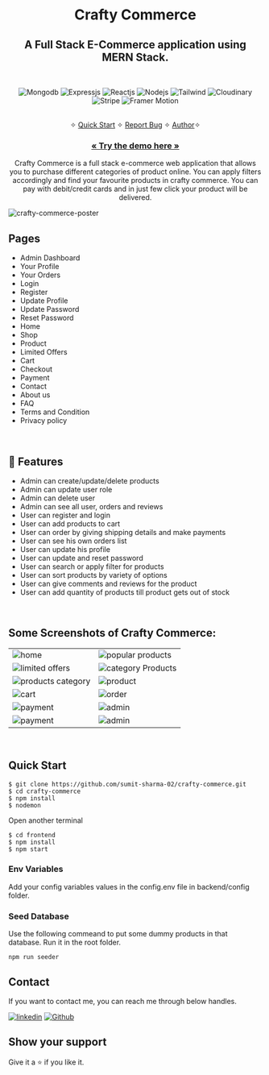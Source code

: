 <h1 align="center">Crafty Commerce</h1> 

<h2 align="center">A Full Stack E-Commerce application using MERN Stack.</h2>

<br />
<p align="center">
    <img src="https://img.shields.io/badge/MongoDB-4EA94B?style=for-the-badge&logo=mongodb&logoColor=white" alt="Mongodb" />
    <img src="https://img.shields.io/badge/Express.js-000000?style=for-the-badge&logo=express&logoColor=white" alt="Expressjs" />
    <img src="https://img.shields.io/badge/React-20232A?style=for-the-badge&logo=react&logoColor=61DAFB" alt="Reactjs" />
    <img src="https://img.shields.io/badge/Node.js-339933?style=for-the-badge&logo=nodedotjs&logoColor=white" alt="Nodejs" />
    <img src="https://img.shields.io/badge/Tailwind_CSS-38B2AC?style=for-the-badge&logo=tailwind-css&logoColor=white" alt="Tailwind" />
    <img src="https://img.shields.io/badge/Cloudinary-3448C5?style=for-the-badge&logo=cloudinary-css&logoColor=white" alt="Cloudinary" />
    <img src="https://img.shields.io/badge/Stripe-635BFF?style=for-the-badge&logo=stripe&logoColor=white" alt="Stripe" />
    <img src="https://img.shields.io/badge/Framer Motion-B32EAB?style=for-the-badge&logo=framer-motion&logoColor=white" alt="Framer Motion" />
</p>

<p align="center"> 
    <br />&#10023;
    <a href="#Quick-Start">Quick Start</a>   &#10023;    
    <a href="https://github.com/sumit-sharma-02/crafty-commerce/issues">Report Bug</a>   &#10023;
    <a href="#Contact">Author</a>&#10023;
  </p>
  
  <h3 align="center"><a href="https://crafty-commerce.vercel.app/"><strong>« Try the demo here »</strong></a></h3>

<p align="center"> 
    Crafty Commerce is a full stack e-commerce web application that allows you to purchase different categories of product online. You can apply filters accordingly and find your favourite products in crafty commerce. You can pay with debit/credit cards and in just few click your product will be delivered.
</p>

![crafty-commerce-poster](https://user-images.githubusercontent.com/52236473/213875454-41544c01-9a6c-4dcb-b02d-a8dfd1f72344.png)
<br />

## Pages
- Admin Dashboard
- Your Profile
- Your Orders
- Login
- Register
- Update Profile
- Update Password
- Reset Password
- Home
- Shop
- Product
- Limited Offers
- Cart
- Checkout
- Payment
- Contact
- About us
- FAQ
- Terms and Condition
- Privacy policy
<br />

## 🚀 Features
- Admin can create/update/delete products
- Admin can update user role
- Admin can delete user
- Admin can see all user, orders and reviews
- User can register and login
- User can add products to cart
- User can order by giving shipping details and make payments
- User can see his own orders list
- User can update his profile
- User can update and reset password
- User can search or apply filter for products
- User can sort products by variety of options
- User can give comments and reviews for the product
- User can add quantity of products till product gets out of stock
<br />

## Some Screenshots of Crafty Commerce:
<table>
  <tr>
    <td><img src="https://user-images.githubusercontent.com/52236473/213743990-e22e06d0-d611-45b4-a78a-a1ac05a30971.png" alt="home" /></td>
    <td><img src="https://user-images.githubusercontent.com/52236473/213744200-32ff18be-0962-4919-9da8-a7bddbaaf814.png" alt="popular products" /></td>
  </tr>
  <tr>
    <td><img src="https://user-images.githubusercontent.com/52236473/213744648-82a2e43c-20b6-4a13-ad93-aa0b481764c0.png" alt="limited offers" /></td>
    <td><img src="https://user-images.githubusercontent.com/52236473/213744776-a702dcb2-c8d3-4e42-a195-b7816e55fcf3.png" alt="category Products" /></td>
  </tr>
  <tr>
    <td><img src="https://user-images.githubusercontent.com/52236473/213745588-deaf8902-705d-4b2a-b262-693a181b282e.png" alt="products category" /></td>
    <td><img src="https://user-images.githubusercontent.com/52236473/213745842-02b64422-c72c-470e-95d2-416dc40c9163.png" alt="product" /></td>
  </tr>
  <tr>
    <td><img src="https://user-images.githubusercontent.com/52236473/213746339-3b2990f7-68f4-4633-b341-db8ccbe931ba.png" alt="cart" /></td>
    <td><img src="https://user-images.githubusercontent.com/52236473/213746594-6776327b-ec5a-4829-ae8b-91cfbfd7f06a.png" alt="order" /></td>
  </tr>
   <tr>
    <td><img src="https://user-images.githubusercontent.com/52236473/213746764-789e45d5-b578-4229-9aa6-063bb37531d3.png" alt="payment" /></td>
    <td><img src="https://user-images.githubusercontent.com/52236473/213747298-31a00e5e-b41d-4928-9fdb-978eb987f5a2.png" alt="admin" /></td>
   </tr>
   <tr>
    <td><img src="https://user-images.githubusercontent.com/52236473/213746764-789e45d5-b578-4229-9aa6-063bb37531d3.png" alt="payment" /></td>
    <td><img src="https://user-images.githubusercontent.com/52236473/213747298-31a00e5e-b41d-4928-9fdb-978eb987f5a2.png" alt="admin" /></td>
   </tr>
</table>
<br/>

## Quick Start

```shell
$ git clone https://github.com/sumit-sharma-02/crafty-commerce.git
$ cd crafty-commerce
$ npm install
$ nodemon
```

Open another terminal
```shell
$ cd frontend
$ npm install
$ npm start
```

### Env Variables

Add your config variables values in the config.env file in backend/config folder.

### Seed Database

Use the following commeand to put some dummy products in that database.
Run it in the root folder.

```
npm run seeder
```

## Contact
If you want to contact me, you can reach me through below handles.

[![linkedin](https://img.shields.io/badge/Sumit_Sharma-0077B5?style=for-the-badge&logo=linkedin&logoColor=white)](https://www.linkedin.com/in/sumitsharma002/)
[![Github](https://img.shields.io/badge/Sumit_Sharma-20232A?style=for-the-badge&logo=Github&logoColor=white)](https://github.com/sumit-sharma-02/)

## Show your support

Give it a ⭐️ if you like it.


